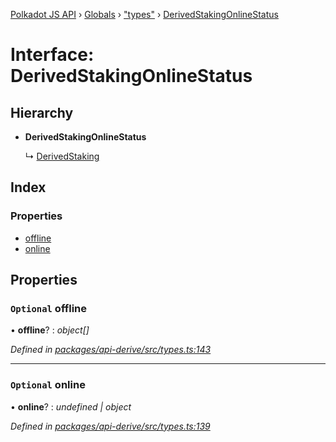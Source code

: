 [Polkadot JS API](../README.md) › [Globals](../globals.md) › ["types"](../modules/_types_.md) › [DerivedStakingOnlineStatus](_types_.derivedstakingonlinestatus.md)

# Interface: DerivedStakingOnlineStatus

## Hierarchy

* **DerivedStakingOnlineStatus**

  ↳ [DerivedStaking](_types_.derivedstaking.md)

## Index

### Properties

* [offline](_types_.derivedstakingonlinestatus.md#optional-offline)
* [online](_types_.derivedstakingonlinestatus.md#optional-online)

## Properties

### `Optional` offline

• **offline**? : *object[]*

*Defined in [packages/api-derive/src/types.ts:143](https://github.com/polkadot-js/api/blob/6bf0d5eea/packages/api-derive/src/types.ts#L143)*

___

### `Optional` online

• **online**? : *undefined | object*

*Defined in [packages/api-derive/src/types.ts:139](https://github.com/polkadot-js/api/blob/6bf0d5eea/packages/api-derive/src/types.ts#L139)*
